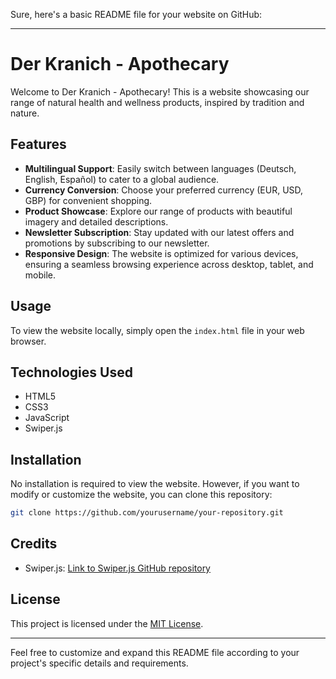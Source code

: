 Sure, here's a basic README file for your website on GitHub:

---

# Der Kranich - Apothecary

Welcome to Der Kranich - Apothecary! This is a website showcasing our range of natural health and wellness products, inspired by tradition and nature.

## Features

- **Multilingual Support**: Easily switch between languages (Deutsch, English, Español) to cater to a global audience.
- **Currency Conversion**: Choose your preferred currency (EUR, USD, GBP) for convenient shopping.
- **Product Showcase**: Explore our range of products with beautiful imagery and detailed descriptions.
- **Newsletter Subscription**: Stay updated with our latest offers and promotions by subscribing to our newsletter.
- **Responsive Design**: The website is optimized for various devices, ensuring a seamless browsing experience across desktop, tablet, and mobile.

## Usage

To view the website locally, simply open the `index.html` file in your web browser.

## Technologies Used

- HTML5
- CSS3
- JavaScript
- Swiper.js

## Installation

No installation is required to view the website. However, if you want to modify or customize the website, you can clone this repository:

```bash
git clone https://github.com/yourusername/your-repository.git
```

## Credits

- Swiper.js: [Link to Swiper.js GitHub repository](https://github.com/nolimits4web/swiper)

## License

This project is licensed under the [MIT License](LICENSE).

---

Feel free to customize and expand this README file according to your project's specific details and requirements.
